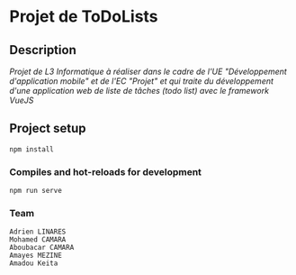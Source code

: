 # Projet de ToDoLists

## Description
_Projet de L3 Informatique à réaliser dans le cadre de l'UE "Développement d'application mobile" et de l'EC "Projet" et qui traite du développement d'une application web de liste de tâches (todo list) avec le framework VueJS_

## Project setup
```
npm install
```

### Compiles and hot-reloads for development
```
npm run serve
```
### Team
```
Adrien LINARES
Mohamed CAMARA 
Aboubacar CAMARA
Amayes MEZINE
Amadou Keita
```
